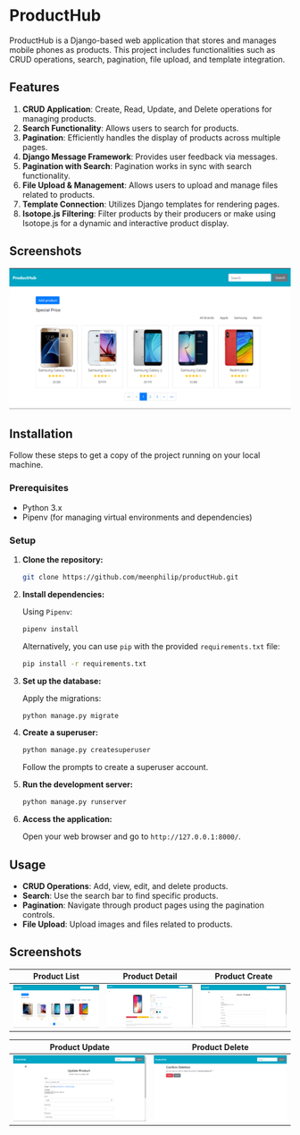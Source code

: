 # ProductHub

ProductHub is a Django-based web application that stores and manages mobile phones as products. This project includes functionalities such as CRUD operations, search, pagination, file upload, and template integration.

## Features

1. **CRUD Application**: Create, Read, Update, and Delete operations for managing products.
2. **Search Functionality**: Allows users to search for products.
3. **Pagination**: Efficiently handles the display of products across multiple pages.
4. **Django Message Framework**: Provides user feedback via messages.
5. **Pagination with Search**: Pagination works in sync with search functionality.
6. **File Upload & Management**: Allows users to upload and manage files related to products.
7. **Template Connection**: Utilizes Django templates for rendering pages.
8. **Isotope.js Filtering**: Filter products by their producers or make using Isotope.js for a dynamic and interactive product display.


## Screenshots

![Login Page](screenshots/product-list.png) 
## Installation

Follow these steps to get a copy of the project running on your local machine.

### Prerequisites

- Python 3.x
- Pipenv (for managing virtual environments and dependencies)

### Setup

1. **Clone the repository:**

    ```bash
    git clone https://github.com/meenphilip/productHub.git
    ```

2. **Install dependencies:**

    Using `Pipenv`:

    ```bash
    pipenv install
    ```

    Alternatively, you can use `pip` with the provided `requirements.txt` file:

    ```bash
    pip install -r requirements.txt
    ```

3. **Set up the database:**

    Apply the migrations:

    ```bash
    python manage.py migrate
    ```

4. **Create a superuser:**

    ```bash
    python manage.py createsuperuser
    ```

    Follow the prompts to create a superuser account.

5. **Run the development server:**

    ```bash
    python manage.py runserver
    ```

6. **Access the application:**

    Open your web browser and go to `http://127.0.0.1:8000/`.

## Usage

- **CRUD Operations**: Add, view, edit, and delete products.
- **Search**: Use the search bar to find specific products.
- **Pagination**: Navigate through product pages using the pagination controls.
- **File Upload**: Upload images and files related to products.

## Screenshots

| Product List | Product Detail | Product Create |
|--------------|----------------|----------------|
| ![Product List](screenshots/product-list.png) | ![Product Detail](screenshots/product-detail.png) | ![Product Create](screenshots/product-create.png) |

| Product Update | Product Delete |
|----------------|----------------|
| ![Product Update](screenshots/product-update.png) | ![Product Delete](screenshots/product-delete.png) |
